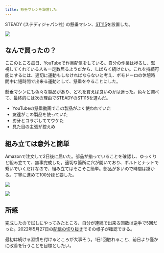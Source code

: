 ```yaml
---
title: 懸垂マシンを設置した
---
```

STEADY (ステディジャパン社) の懸垂マシン、[ST115](https://www.amazon.co.jp/dp/B09K3QQBKH)を設置した。

![](https://lh3.googleusercontent.com/4Y0SFAf5fDDNvVQ6--VYeUNj6ar5DxIukOxR3hnNnDrWHbexb6-k7eaPjdplc4EmVk4Cyjq3aii6ZxRLAhM678fw-mw_h8nR8EkzfVmb5kZ2edD3rOOleMZ_v9GBIdOKgy0VX9T7asfNDe0g877iiWD4enUZaU2iV8PIhAyPeg3Raox9j9LQkwvwx_j1)

なんで買ったの？
--------

ここのところ毎日、YouTubeで[作業配信](https://www.youtube.com/c/r7kamura)をしている。自分の作業は捗るし、監視してくれている人も一定数居るようだから、しばらく続けたい。これを持続可能にするには、適切に運動もしなければならないと考え、ポモドーロの休憩時間中に短時間で出来る運動として、懸垂をやることにした。

懸垂マシンにも色々な製品があり、どれを買えば良いのかは迷った。色々と調べて、最終的には次の理由でSTEADYのST115を選んだ。

*   YouTubeの懸垂動画でこの製品がよく使われていた
*   友達がこの製品を使っていた
*   刃牙とコラボしててウケた
*   見た目の主張が控えめ

組み立ては意外と簡単
----------

Amazonで注文して2日後に届いた。部品が揃っていることを確認し、ゆっくりと組み立てて、無事完成した。適切な箇所に穴が開いており、ボルトとナットで繋いでいくだけなので、組み立てはそこそこ簡単。部品が多いので時間は掛かる。丁寧に進めて100分ほど要した。

![](https://lh5.googleusercontent.com/7kfphE8yVBnUVUQ1k_xHcD_3vPvB4yvnyeNeCTiPa_sfe7YGkFlDlgx3yNTspymsa_md7n4eQTJi5oUX2MzZXPa4xTGyqegx8V4A_KfiFf-RD4outtr7Kyn-ltqiis5o98aGsgcZvhZFr-_lBbM6NrzilWJHAL6W6fzVdKvpy_eKZbVjJ4YYQ8t1j7Cl)

![](https://lh5.googleusercontent.com/SyjgRehHwwJPQmzcGRwLP9KhJ6No19_4HavkXZ-fR8y6ROmqpOh2Ppm7oS-IAZNmuZlum65tl72n05qC3K9jI3I8ki3HpXAgDqXHBNepA1FSCQ4hYLTYntccIeOjosQYOKoqQ4jiCPEI0maH6mOPLYRZ5UBkCmZyMgQG3LH0V8eStAvBWYMJfGiO3v-9)

所感
--

完成したので試しにやってみたところ、自分が連続で出来る回数は逆手で5回だった。2022年5月27日の[配信の切り抜き](https://www.youtube.com/clip/Ugkxy2NXpdlfZF0kT9s-MoCOrbB1wpWEryK9)でその様子が確認できる。

最初は続ける習慣を付けるところが大事そう。1日1回触れること、前日より僅かに改善を行うことを目標としたい。
